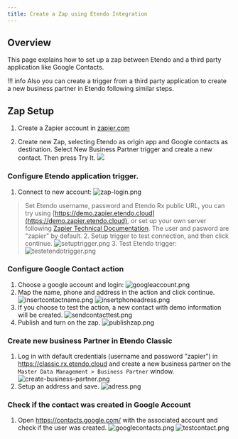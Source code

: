 ```yaml
---
title: Create a Zap using Etendo Integration
---
```


## Overview

This page explains how to set up a zap between Etendo and a third party application like Google Contacts.

!!! info
    Also you can create a trigger from a third party application to create a new business partner in Etendo following similar steps.

## Zap Setup

1. Create a Zapier account in [zapier.com](https://zapier.com/)

2. Create new Zap, selecting Etendo as origin app and Google contacts as destination. Select New Business Partner trigger and create a new contact. Then press Try It.
   ![](/docs/assets/drive/9uVuQ5Irprg2Db9QrZWGSbOjPVy2gYENBjTyaTNMBaFHwlwMS_Algpiwxj-5COzJl1QosJH1yJffVdpINjRg_bX38uKp72z7Vejhaj-lth5CV77Dm3EGmFxNKhnSccbQ7Hnyjbgqm5nI1B31Xw.png)

### Configure Etendo application trigger.

1. Connect to new account:
   ![zap-login.png](/docs/assets/legacy/enduserdocumentation/integrations/zapier/zap-login.png)

> Set Etendo username, password and Etendo Rx public URL, you can try using [https://demo.zapier.etendo.cloud](https://demo.zapier.etendo.cloud), or set up your own server following [Zapier Technical Documentation](https://docs/en/technical-documentation/etendo-environment/platform/modules/integrations/zapier-integrations).
> The user and pasword are "zapier" by default.
>  2. Setup trigger to test connection, and then click continue.
> ![setuptrigger.png](/docs/assets/legacy/enduserdocumentation/integrations/zapier/setuptrigger.png) 3. Test Etendo trigger:
> ![testetendotrigger.png](/docs/assets/legacy/enduserdocumentation/integrations/zapier/testetendotrigger.png)

### Configure Google Contact action

1. Choose a google account and login:
   ![googleaccount.png](/docs/assets/legacy/enduserdocumentation/integrations/zapier/googleaccount.png)
2. Map the name, phone and address in the action and click continue.
   ![insertcontactname.png](/docs/assets/legacy/enduserdocumentation/integrations/zapier/insertcontactname.png)
   ![insertphoneadress.png](/docs/assets/legacy/enduserdocumentation/integrations/zapier/insertphoneadress.png)
3. If you choose to test the action, a new contact with demo information will be created.
   ![sendcontacttest.png](/docs/assets/legacy/enduserdocumentation/integrations/zapier/sendcontacttest.png)
4. Publish and turn on the zap.
   ![publishzap.png](/docs/assets/legacy/enduserdocumentation/integrations/zapier/publishzap.png)

### Create new business Partner in Etendo Classic

1. Log in with default credentials (username and password "zapier") in https://classic.rx.etendo.cloud and create a new business partner on the `Master Data Management > Business Partner` window.
   ![create-business-partner.png](/docs/assets/legacy/enduserdocumentation/integrations/zapier/create-business-partner.png)
2. Setup an address and save.
   ![adress.png](/docs/assets/legacy/enduserdocumentation/integrations/zapier/adress.png)

### Check if the contact was created in Google Account

1. Open https://contacts.google.com/ with the associated account and check if the user was created.
   ![googlecontacts.png](/docs/assets/legacy/enduserdocumentation/integrations/zapier/googlecontacts.png)
   ![testcontact.png](/docs/assets/legacy/enduserdocumentation/integrations/zapier/testcontact.png)
